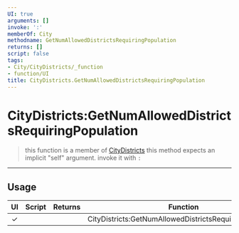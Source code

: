 ```yaml
---
UI: true
arguments: []
invoke: ':'
memberOf: City
methodname: GetNumAllowedDistrictsRequiringPopulation
returns: []
script: false
tags:
- City/CityDistricts/_function
- function/UI
title: CityDistricts.GetNumAllowedDistrictsRequiringPopulation
---
```

# CityDistricts:GetNumAllowedDistrictsRequiringPopulation
> this function is a member of [CityDistricts](civ-6/lua/CityDistricts.md)
> this method expects an implicit "self" argument. invoke it with `:`
-----
## Usage
|  UI | Script | Returns | Function | Arguments |
|:---:|:------:|-------:|:--------:|:---------|
|✓| ||CityDistricts:GetNumAllowedDistrictsRequiringPopulation||
